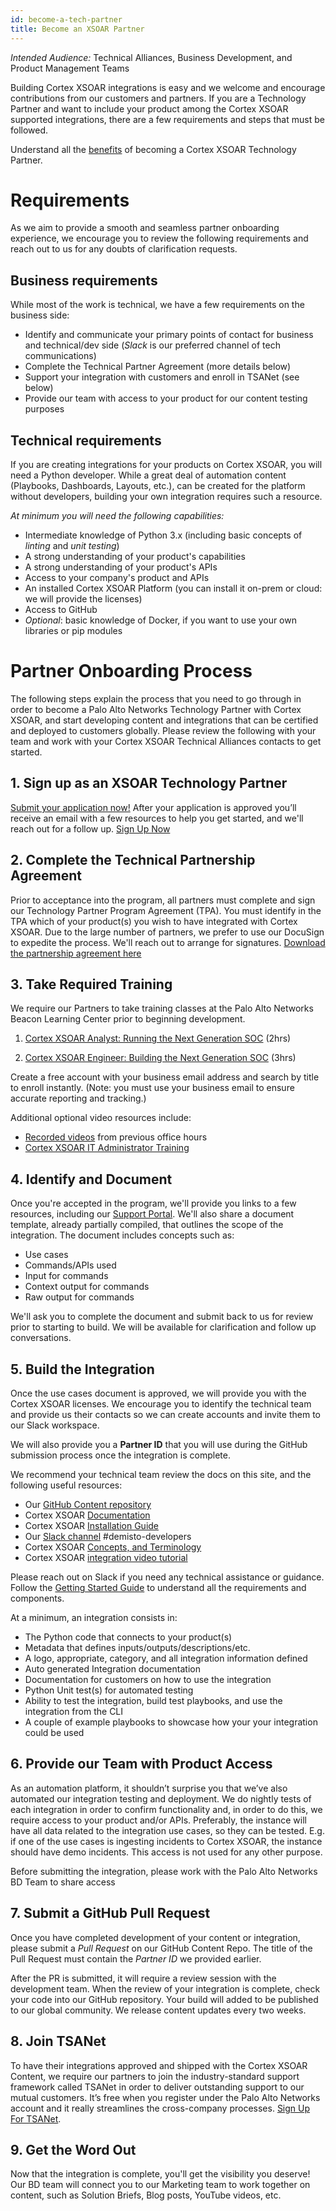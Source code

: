 ```yaml
---
id: become-a-tech-partner
title: Become an XSOAR Partner
---
```


_Intended Audience:_
Technical Alliances, Business Development, and Product Management Teams

Building Cortex XSOAR integrations is easy and we welcome and encourage contributions from our customers and partners. If you are a Technology Partner and want to include your product among the Cortex XSOAR supported integrations, there are a few requirements and steps that must be followed.

Understand all the [benefits](why-xsoar) of becoming a Cortex XSOAR Technology Partner. 

# Requirements

As we aim to provide a smooth and seamless partner onboarding experience, we encourage you to review the following requirements and reach out to us for any doubts of clarification requests.

## Business requirements

While most of the work is technical, we have a few requirements on the business side:

- Identify and communicate your primary points of contact for business and technical/dev side (_Slack_ is our preferred channel of tech communications)
- Complete the Technical Partner Agreement (more details below)
- Support your integration with customers and enroll in TSANet (see below)
- Provide our team with access to your product for our content testing purposes

## Technical requirements

If you are creating integrations for your products on Cortex XSOAR, you will need a Python developer. While a great deal of automation content (Playbooks, Dashboards, Layouts, etc.), can be created for the platform without developers, building your own integration requires such a resource.

_At minimum you will need the following capabilities:_

- Intermediate knowledge of Python 3.x (including basic concepts of _linting_ and _unit testing_)
- A strong understanding of your product's capabilities
- A strong understanding of your product's APIs
- Access to your company's product and APIs
- An installed Cortex XSOAR Platform (you can install it on-prem or cloud: we will provide the licenses)
- Access to GitHub
- _Optional_: basic knowledge of Docker, if you want to use your own libraries or pip modules

# Partner Onboarding Process

The following steps explain the process that you need to go through in order to become a Palo Alto Networks Technology Partner with Cortex XSOAR, and start developing content and integrations that can be certified and deployed to customers globally. Please review the following with your team and work with your Cortex XSOAR Technical Alliances contacts to get started.

## 1. Sign up as an XSOAR Technology Partner

[Submit your application now!](https://start.paloaltonetworks.com/become-a-technology-partner) After your application is approved you’ll receive an email with a few resources to help you get started, and we'll reach out for a follow up.
<a class="button button--outline button--primary button--lg" href="https://start.paloaltonetworks.com/become-a-technology-partner" target="_blank">Sign Up Now</a>

## 2. Complete the Technical Partnership Agreement

Prior to acceptance into the program, all partners must complete and sign our Technology Partner Program Agreement (TPA). You must identify in the TPA which of your product(s) you wish to have integrated with Cortex XSOAR. Due to the large number of partners, we prefer to use our DocuSign to expedite the process. We'll reach out to arrange for signatures.
<a href="/assets/NextWaveTechnologyPartnerProgramAgreement.pdf" target="_blank" class="button button--outline button--primary button--lg">Download the partnership agreement here</a>

## 3. Take Required Training

We require our Partners to take training classes at the Palo Alto Networks Beacon Learning Center prior to beginning development. 

1. [Cortex XSOAR Analyst: Running the Next Generation SOC](https://beacon.paloaltonetworks.com/student/path/642715-cortex-xsoar-analyst-training?sid=31172842&sid_i=2) (2hrs)

1. [Cortex XSOAR Engineer: Building the Next Generation SOC](https://beacon.paloaltonetworks.com/student/collection/658185/path/721882/activity/721895) (3hrs)

Create a free account with your business email address and search by title to enroll instantly. (Note: you must use your business email to ensure accurate reporting and tracking.)

Additional optional video resources include:
- [Recorded videos](office-hours) from previous office hours
- [Cortex XSOAR IT Administrator Training](https://beacon.paloaltonetworks.com/student/collection/666206/path/715595)


## 4. Identify and Document 

Once you're accepted in the program, we'll provide you links to a few resources, including our [Support Portal](https://docs.paloaltonetworks.com/). We'll also share a document template, already partially compiled, that outlines the scope of the integration. The document includes concepts such as:
- Use cases
- Commands/APIs used
- Input for commands
- Context output for commands
- Raw output for commands

We'll ask you to complete the document and submit back to us for review prior to starting to build. We will be available for clarification and follow up conversations.


## 5. Build the Integration

Once the use cases document is approved, we will provide you with the Cortex XSOAR licenses. We encourage you to identify the technical team and provide us their contacts so we can create accounts and invite them to our Slack workspace. 

We will also provide you a **Partner ID** that you will use during the GitHub submission process once the integration is complete.

We recommend your technical team review the docs on this site, and the following useful resources:
- Our [GitHub Content repository](https://github.com/demisto/content)
- Cortex XSOAR [Documentation](https://docs.paloaltonetworks.com/cortex/cortex-xsoar.html)
- Cortex XSOAR [Installation Guide](https://docs.paloaltonetworks.com/cortex/cortex-xsoar/6-0/cortex-xsoar-admin/installation.html)
- Our [Slack channel](https://www.demisto.com/community/) #demisto-developers
- Cortex XSOAR [Concepts, and Terminology](https://docs.paloaltonetworks.com/cortex/cortex-xsoar/6-0/cortex-xsoar-admin/cortex-xsoar-overview/cortex-xsoar-concepts)
- Cortex XSOAR [integration video tutorial](https://youtu.be/bDntS6biazI)

Please reach out on Slack if you need any technical assistance or guidance. Follow the [Getting Started Guide](../concepts/getting-started-guide) to understand all the requirements and components.

At a minimum, an integration consists in:
- The Python code that connects to your product(s)
- Metadata that defines inputs/outputs/descriptions/etc.
- A logo, appropriate, category, and all integration information defined
- Auto generated Integration documentation
- Documentation for customers on how to use the integration
- Python Unit test(s) for automated testing
- Ability to test the integration, build test playbooks, and use the integration from the CLI
- A couple of example playbooks to showcase how your your integration could be used

## 6. Provide our Team with Product Access

As an automation platform, it shouldn’t surprise you that we’ve also automated our integration testing and deployment. We do nightly tests of each integration in order to confirm functionality and, in order to do this, we require access to your product and/or APIs. Preferably, the instance will have all data related to the integration use cases, so they can be tested. E.g. if one of the use cases is ingesting incidents to Cortex XSOAR, the instance should have demo incidents. This access is not used for any other purpose.

Before submitting the integration, please work with the Palo Alto Networks BD Team to share access

## 7. Submit a GitHub Pull Request

Once you have completed development of your content or integration, please submit a *Pull Request* on our GitHub Content Repo. The title of the Pull Request must contain the *Partner ID* we provided earlier.

After the PR is submitted, it will require a review session with the development team. When the review of your integration is complete, check your code into our GitHub repository. Your build will added to be published to our global community. We release content updates every two weeks.

## 8. Join TSANet

To have their integrations approved and shipped with the Cortex XSOAR Content, we require our partners to join the industry-standard support framework called TSANet in order to deliver outstanding support to our mutual customers. It’s free when you register under the Palo Alto Networks account and it really streamlines the cross-company processes. [Sign Up For TSANet](https://paloaltonetworks.tsanet.org).

## 9. Get the Word Out

Now that the integration is complete, you'll get the visibility you deserve! Our BD team will connect you to our Marketing team to work together on content, such as Solution Briefs, Blog posts, YouTube videos, etc.

